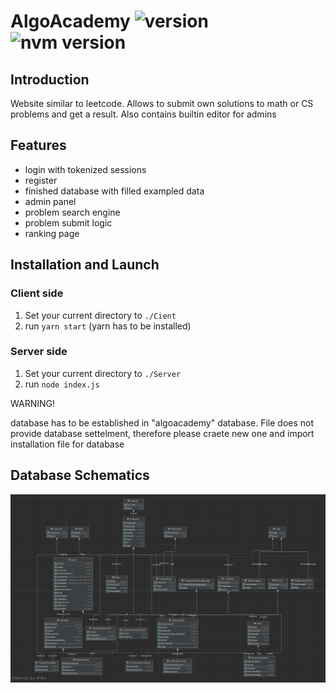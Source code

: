 # **AlgoAcademy** ![version](https://img.shields.io/badge/version-v0.3-yellow.svg) ![nvm version](https://img.shields.io/badge/stable-green.svg)
<!-- ![nvm version](https://img.shields.io/badge/tests-3%20passed%20/%202%20failed-red.svg) -->


## **Introduction**
Website similar to leetcode. Allows to submit own solutions to math or CS problems and get a result. Also contains builtin editor for admins

## **Features**
- login with tokenized sessions
- register
- finished database with filled exampled data
- admin panel
- problem search engine
- problem submit logic
- ranking page


## **Installation and Launch**
### Client side
1. Set your current directory to `./Cient`
1. run `yarn start` (yarn has to be installed)

### Server side
1. Set your current directory to `./Server`
1. run `node index.js`

WARNING!

database has to be established in "algoacademy" database.
File does not provide database settelment, therefore please craete new one and import installation file for database

## **Database Schematics**
![alt text](./images/Schematics.png)
